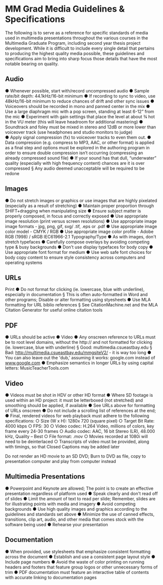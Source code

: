 # MM Grad Media Guidelines & Specifications
The following is to serve as a reference for specific standards of media used in multimedia presentations throughout the various courses in the Multimedia Graduate Program, including second year thesis project development.  While it is difficult to include every single detail that pertains to producing the highest quality media possible, these guidelines and specifications aim to bring into sharp focus those details that have the most notable bearing on quality.

## Audio
●	Whenever possible, start with/record uncompressed audio
●	Sample rate/bit depth: 44.1kHz/16-bit minimum
●	If recording to sync to video, use 48kHz/16-bit minimum to reduce chances of drift and other sync issues
●	Voiceovers should be recorded in mono and panned center in the mix
●	Use a large diaphragm mic with a pop screen, standing at least 6-12” from the mic
●	Experiment with gain settings that place the level at about ¾ hot in the VU meter (this will leave headroom for additional mastering)
●	Soundtrack and foley must be mixed in stereo and 12dB or more lower than voiceover track (use headphones and studio monitors to judge)             
●	Apply signal compression (fx) to voiceover tracks to even them out.
●	Data compression (e.g. compress to MP3, AAC, or other format) is applied as a final step and options must be explored in the authoring program in order to ensure double compression isn’t occurring (compressing an already compressed sound file)
●	If your sound has that dull, “underwater” quality (especially with high frequency content) chances are it is over compressed
§  Any audio deemed unacceptable will be required to be redone

## Images
●	Do not stretch images or graphics or use images that are highly pixelated (especially as a result of stretching)
●	Maintain proper proportion through SHIFT+dragging when manipulating size
●	Ensure subject matter is properly composed, in focus and correctly exposed
●	Use appropriate image resolution (print versus screen resolutions)
●	Use appropriate image image formats - jpg, png, gif, svg/ .tif, .eps or .pdf
●	Use appropriate image color model - CMYK / RGB
●	Use appropriate image color profile - Adobe RGB (1998) / sRGB IEC61966-2.1
Typography/Type
●	As with images, don't stretch typefaces
●	Carefully compose overlays by avoiding competing type & busy backgrounds
●	Don't use display typefaces for body copy
●	Use appropriate font format for medium
●	Use web safe font choices for body copy content to ensure style consistency across computers and operating systems

## URLs
Print
●	Do not format for clicking (ie. lowercase, blue with underline), especially in documentation
§  This is often auto-formatted in Word and other programs; Disable or alter formatting using styesheets
●	Use MLA formatting for URL biblio references
§  See CitationMachine.net and the MLA Citation Generator for useful online citation tools

## PDF
●	URLs should be active
●	Video
●	Any onscreen reference to URLs must be to root level domains, without the http:// and not formatted for clicking (ie. lowercase, blue with underline)
§  Good: multimedia.csueastbay.edu
§  Bad: http://multimedia.csueastbay.edu/mmgsiteV2/ - it is way too long
●	You can also leave out the 'dub,' assuming it works: google.com instead of www.google.com
●	Emphasize semantics in longer URLs by using capital letters: MusicTeacherTools.com

## Video
●	Videos must be shot in HDV or other HD format
●	Where SD footage is used within an HD project: it must be letterboxed (not stretched) and smoothing should be applied, if available
●	See URLs above for formatting of URLs onscreen
●	Do not include a scrolling list of references at the end;
●	Final, rendered videos for web playback must adhere to the following specifications:
○	Size (W x H): 1280x 720 (square pixel)
○	Target Bit Rate: 4000 kbps
○	FPS: 30
○	Video codec: H.264 Video, millions of colors, key frame every 24-30 frames
○	Audio codec: AAC, 16 bit Stereo (LR), 48.000 kHz, Quality – Best
○	File format: .mov
○	Movies recorded at 1080i will need to be deinterlaced
○	Transcripts of video must be provided, along with timings, so that Closed Captions may be added later

Do not render an HD movie to an SD DVD; Burn to DVD as file, copy to presentation computer and play from computer instead

## Multimedia Presentations
●	Powerpoint and Keynote are allowed; The point is to create an effective presentation regardless of platform used
●	Speak clearly and don't read off of slides
●	Limit the amount of text to read per slide; Remember, slides are for illustrating points with media and imagery
●	Avoid competing backgrounds
●	Use high quality images and graphics according to the guidelines and standards set above
●	Minimize the use of canned effects, transitions, clip art, audio, and other media that comes stock with the software being used
●	Rehearse your presentation

## Documentation
●	When provided, use stylesheets that emphasize consistent formatting across the document
●	Establish and use a consistent page layout style
●	Include page numbers
●	Avoid the waste of color printing on running headers and footers that feature group logos or other unnecessary forms of trim
●	PDF documentation must feature an interactive table of contents with accurate linking to documentation pages
